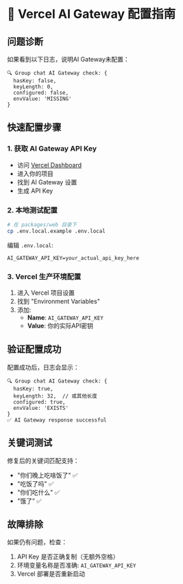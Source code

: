 # 🚀 Vercel AI Gateway 配置指南

## 问题诊断

如果看到以下日志，说明AI Gateway未配置：
```
🔍 Group chat AI Gateway check: {
  hasKey: false,
  keyLength: 0,
  configured: false,
  envValue: 'MISSING'
}
```

## 快速配置步骤

### 1. 获取 AI Gateway API Key
- 访问 [Vercel Dashboard](https://vercel.com/dashboard)
- 进入你的项目
- 找到 AI Gateway 设置
- 生成 API Key

### 2. 本地测试配置
```bash
# 在 packages/web 目录下
cp .env.local.example .env.local
```

编辑 `.env.local`:
```
AI_GATEWAY_API_KEY=your_actual_api_key_here
```

### 3. Vercel 生产环境配置
1. 进入 Vercel 项目设置
2. 找到 "Environment Variables"
3. 添加:
   - **Name**: `AI_GATEWAY_API_KEY`
   - **Value**: 你的实际API密钥

## 验证配置成功

配置成功后，日志会显示：
```
🔍 Group chat AI Gateway check: {
  hasKey: true,
  keyLength: 32,  // 或其他长度
  configured: true,
  envValue: 'EXISTS'
}
✅ AI Gateway response successful
```

## 关键词测试

修复后的关键词匹配支持：
- "你们晚上吃啥饭了" ✅
- "吃饭了吗" ✅  
- "你们吃什么" ✅
- "饿了" ✅

## 故障排除

如果仍有问题，检查：
1. API Key 是否正确复制（无额外空格）
2. 环境变量名称是否准确: `AI_GATEWAY_API_KEY`
3. Vercel 部署是否重新启动